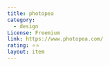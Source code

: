 ```yaml
---
title: photopea
category:
  - design
License: Freemium
link: https://www.photopea.com/
rating: ⭐⭐
layout: item
---
```

